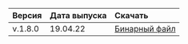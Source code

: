 Версия | Дата выпуска | Скачать
:--- | :--- | :---
v.1.8.0 | 19.04.22 | [Бинарный файл](https://storage.yandexcloud.net/yandexcloud-ydb/release/1.8.0/windows/amd64/ydb.exe)